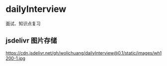 # dailyInterview
面试、知识点复习

## jsdelivr 图片存储

https://cdn.jsdelivr.net/gh/wolichuang/dailyInterview@0.1/static/images/wh1200-1.jpg
